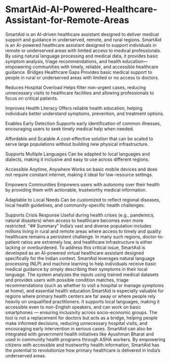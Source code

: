 # SmartAid-AI-Powered-Healthcare-Assistant-for-Remote-Areas
SmartAid is an AI-driven healthcare assistant designed to deliver medical support and guidance in underserved, remote, and rural regions.
SmartAid is an AI-powered healthcare assistant designed to support individuals in remote or underserved areas with limited access to medical professionals. By using natural language processing and medical data, it provides basic symptom analysis, triage recommendations, and health education—empowering communities with timely, reliable, and accessible healthcare guidance.
Bridges Healthcare Gaps
Provides basic medical support to people in rural or underserved areas with limited or no access to doctors.

Reduces Hospital Overload
Helps filter non-urgent cases, reducing unnecessary visits to healthcare facilities and allowing professionals to focus on critical patients.

Improves Health Literacy
Offers reliable health education, helping individuals better understand symptoms, prevention, and treatment options.

Enables Early Detection
Supports early identification of common illnesses, encouraging users to seek timely medical help when needed.

Affordable and Scalable
A cost-effective solution that can be scaled to serve large populations without building new physical infrastructure.

Supports Multiple Languages
Can be adapted to local languages and dialects, making it inclusive and easy to use across different regions.

Accessible Anytime, Anywhere
Works on basic mobile devices and does not require constant internet, making it ideal for low-resource settings.

Empowers Communities
Empowers users with autonomy over their health by providing them with actionable, trustworthy medical information.

Adaptable to Local Needs
Can be customized to reflect regional diseases, local health guidelines, and community-specific health challenges.

Supports Crisis Response
Useful during health crises (e.g., pandemics, natural disasters) when access to healthcare becomes even more restricted.
                                                        "## Summary"
India’s vast and diverse population includes millions living in rural and remote areas where access to timely and quality healthcare remains a persistent challenge. In many such regions, doctor-to-patient ratios are extremely low, and healthcare infrastructure is either lacking or overburdened. To address this critical issue, SmartAid is developed as an AI-powered virtual healthcare assistant designed specifically for the Indian context.
SmartAid leverages natural language processing (NLP) and machine learning to help individuals receive basic medical guidance by simply describing their symptoms in their local language. The system analyzes the inputs using trained medical datasets and provides users with possible condition matches, triage recommendations (such as whether to visit a hospital or manage symptoms at home), and essential health education.SmartAid is especially valuable for regions where primary health centers are far away or where people rely heavily on unqualified practitioners. It supports local languages, making it accessible even to non-English speakers, and can work on basic smartphones — ensuring inclusivity across socio-economic groups.
The tool is not a replacement for doctors but acts as a bridge, helping people make informed decisions, reducing unnecessary hospital visits, and encouraging early intervention in serious cases. SmartAid can also be integrated with government health initiatives like Ayushman Bharat and used in community health programs through ASHA workers.
By empowering citizens with accessible and trustworthy health information, SmartAid has the potential to revolutionize how primary healthcare is delivered in India’s underserved areas.


